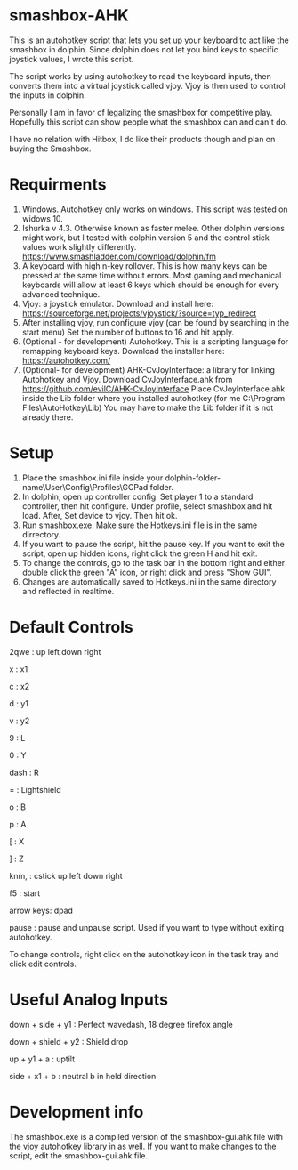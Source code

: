 # smashbox-AHK

This is an autohotkey script that lets you set up your keyboard to act like the smashbox in dolphin. Since dolphin does not let you bind keys to specific joystick values, I wrote this script.

The script works by using autohotkey to read the keyboard inputs, then converts them into a virtual joystick called vjoy. Vjoy is then used to control the inputs in dolphin.

Personally I am in favor of legalizing the smashbox for competitive play. Hopefully this script can show people what the smashbox can and can't do.

I have no relation with Hitbox, I do like their products though and plan on buying the Smashbox. 

# Requirments
1. Windows. Autohotkey only works on windows. This script was tested on widows 10.
2. Ishurka v 4.3. Otherwise known as faster melee. Other dolphin versions might work, but I tested with dolphin version 5 and the control stick values work slightly differently. https://www.smashladder.com/download/dolphin/fm
3. A keyboard with high n-key rollover. This is how many keys can be pressed at the same time without errors. Most gaming and mechanical keyboards will allow at least 6 keys which should be enough for every advanced technique.
4. Vjoy: a joystick emulator. Download and install here: https://sourceforge.net/projects/vjoystick/?source=typ_redirect
5. After installing vjoy, run configure vjoy (can be found by searching in the start menu) Set the number of buttons to 16 and hit apply.
6. (Optional - for development) Autohotkey. This is a scripting language for remapping keyboard keys. Download the installer here: https://autohotkey.com/
7. (Optional- for development) AHK-CvJoyInterface: a library for linking Autohotkey and Vjoy. Download CvJoyInterface.ahk from https://github.com/evilC/AHK-CvJoyInterface Place CvJoyInterface.ahk inside the Lib folder where you installed autohotkey (for me C:\Program Files\AutoHotkey\Lib) You may have to make the Lib folder if it is not already there. 

# Setup
1. Place the smashbox.ini file inside your dolphin-folder-name\User\Config\Profiles\GCPad folder. 
2. In dolphin, open up controller config. Set player 1 to a standard controller, then hit configure. Under profile, select smashbox and hit load. After, Set device to vjoy. Then hit ok.
3. Run smashbox.exe. Make sure the Hotkeys.ini file is in the same dirrectory.
4. If you want to pause the script, hit the pause key. If you want to exit the script, open up hidden icons, right click the green H and hit exit.
6. To change the controls, go to the task bar in the bottom right and either double click the green "A" icon, or right click and press "Show GUI".
7. Changes are automatically saved to Hotkeys.ini in the same directory and reflected in realtime.

# Default Controls
2qwe : up left down right

x : x1

c : x2

d : y1

v : y2

9 : L

0 : Y

dash : R

= : Lightshield

o : B

p : A

[ : X

] : Z

knm, : cstick up left down right

f5 : start

arrow keys: dpad

pause : pause and unpause script. Used if you want to type without exiting autohotkey.

To change controls, right click on the autohotkey icon in the task tray and click edit controls.

# Useful Analog Inputs

down + side + y1 : Perfect wavedash, 18 degree firefox angle

down + shield + y2 : Shield drop

up + y1 + a : uptilt

side + x1 + b : neutral b in held direction

# Development info

The smashbox.exe is a compiled version of the smashbox-gui.ahk file with the vjoy autohotkey library in as well. If you want to make changes to the script, edit the smashbox-gui.ahk file. 
